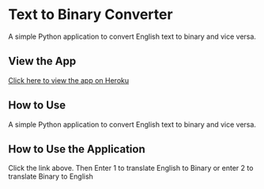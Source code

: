 # Text to Binary Converter

A simple Python application to convert English text to binary and vice versa.

## View the App

[Click here to view the app on Heroku](https://binarytranslator-f27c28116929.herokuapp.com)

## How to Use

A simple Python application to convert English text to binary and vice versa.

## How to Use the Application
Click the link above.
Then Enter 1 to translate English to Binary or enter 2 to translate Binary to English



